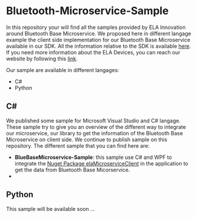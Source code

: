 # Bluetooth-Microservice-Sample
In this repository your will find all the samples provided by ELA Innovation around Bluetooth Base Microservice. We proposed here in different langage example the client side implementation for our Bluetooth Base Microservice available in our SDK. All the information relative to the SDK is available [here][here_ela_sdk]. If you need more information about the ELA Devices, you can reach our website by following this [link][here_ela_website].

Our sample are available in different langages:
- C#
- Python

## C#
We published some sample for Microsoft Visual Studio and C# langage. These sample try to give you an overview of the different way to integrate our microservice, our library to get the information of the Bluetooth Base Microservice on client side. We continue to publish sample on this repository. The different sample that you can find here are:

- **BlueBaseMicroservice-Sample**: this sample use C# and WPF to integrate the [Nuget Package elaMicroserviceClient][here_ela_nuget_msclient] in the application to get the data from Bluetooth Base Micorservice.
- 
## Python
This sample will be available soon ...

[here_ela_website]: https://elainnovation.com

[here_ela_sdk]: https://elainnovation.com

[here_ela_nuget_msclient]: https://www.nuget.org/packages/elaMicroserviceClient/
